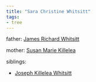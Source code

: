 ```yaml
---
title: "Sara Christine Whitsitt"
tags:
- tree
---
```


father: [James Richard Whitsitt](James%20Richard%20Whitsitt.md)

mother: [Susan Marie Killelea](Susan%20Marie%20Killelea.md)

siblings:
- [Joseph Killelea Whitsitt](content/Joseph%20Killelea%20Whitsitt.md)